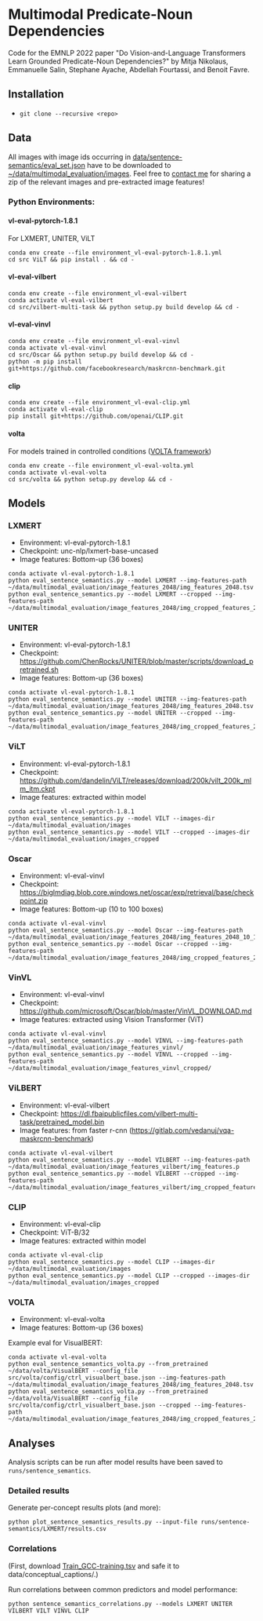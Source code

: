 # Multimodal Predicate-Noun Dependencies

Code for the EMNLP 2022 paper "Do Vision-and-Language Transformers Learn Grounded Predicate-Noun Dependencies?"
by Mitja Nikolaus, Emmanuelle Salin, Stephane Ayache, Abdellah Fourtassi, and Benoit Favre.


## Installation

- `git clone --recursive <repo>`

## Data

All images with image ids occurring in [data/sentence-semantics/eval_set.json](eval_set.json) have to be downloaded to
[~/data/multimodal_evaluation/images](~/data/multimodal_evaluation/images). Feel free to
[contact me](mailto:mitja.nikolaus@univ-amu.fr) for sharing a zip
of the relevant images and pre-extracted image features!

### Python Environments:

#### vl-eval-pytorch-1.8.1
For LXMERT, UNITER, ViLT
```
conda env create --file environment_vl-eval-pytorch-1.8.1.yml 
cd src ViLT && pip install . && cd -
```

#### vl-eval-vilbert

```
conda env create --file environment_vl-eval-vilbert
conda activate vl-eval-vilbert
cd src/vilbert-multi-task && python setup.py build develop && cd -
```

#### vl-eval-vinvl

```
conda env create --file environment_vl-eval-vinvl
conda activate vl-eval-vinvl
cd src/Oscar && python setup.py build develop && cd -
python -m pip install git+https://github.com/facebookresearch/maskrcnn-benchmark.git
```

#### clip

```
conda env create --file environment_vl-eval-clip.yml
conda activate vl-eval-clip
pip install git+https://github.com/openai/CLIP.git
```

#### volta

For models trained in controlled conditions ([VOLTA framework](https://github.com/e-bug/volta))

```
conda env create --file environment_vl-eval-volta.yml
conda activate vl-eval-volta
cd src/volta && python setup.py develop && cd -
```

## Models

### LXMERT

- Environment: vl-eval-pytorch-1.8.1
- Checkpoint: unc-nlp/lxmert-base-uncased
- Image features: Bottom-up (36 boxes)

```
conda activate vl-eval-pytorch-1.8.1
python eval_sentence_semantics.py --model LXMERT --img-features-path ~/data/multimodal_evaluation/image_features_2048/img_features_2048.tsv
python eval_sentence_semantics.py --model LXMERT --cropped --img-features-path ~/data/multimodal_evaluation/image_features_2048/img_cropped_features_2048.tsv
```

### UNITER

- Environment: vl-eval-pytorch-1.8.1
- Checkpoint: https://github.com/ChenRocks/UNITER/blob/master/scripts/download_pretrained.sh
- Image features: Bottom-up (36 boxes)

```
conda activate vl-eval-pytorch-1.8.1
python eval_sentence_semantics.py --model UNITER --img-features-path ~/data/multimodal_evaluation/image_features_2048/img_features_2048.tsv
python eval_sentence_semantics.py --model UNITER --cropped --img-features-path ~/data/multimodal_evaluation/image_features_2048/img_cropped_features_2048.tsv
```

### ViLT

- Environment: vl-eval-pytorch-1.8.1
- Checkpoint: https://github.com/dandelin/ViLT/releases/download/200k/vilt_200k_mlm_itm.ckpt
- Image features: extracted within model

```
conda activate vl-eval-pytorch-1.8.1
python eval_sentence_semantics.py --model VILT --images-dir ~/data/multimodal_evaluation/images
python eval_sentence_semantics.py --model VILT --cropped --images-dir ~/data/multimodal_evaluation/images_cropped
```

### Oscar

- Environment: vl-eval-vinvl
- Checkpoint: https://biglmdiag.blob.core.windows.net/oscar/exp/retrieval/base/checkpoint.zip
- Image features: Bottom-up (10 to 100 boxes)

```
conda activate vl-eval-vinvl
python eval_sentence_semantics.py --model Oscar --img-features-path ~/data/multimodal_evaluation/image_features_2048/img_features_2048_10_100.tsv
python eval_sentence_semantics.py --model Oscar --cropped --img-features-path ~/data/multimodal_evaluation/image_features_2048/img_cropped_features_2048_10_100.tsv
```

### VinVL

- Environment: vl-eval-vinvl
- Checkpoint: https://github.com/microsoft/Oscar/blob/master/VinVL_DOWNLOAD.md
- Image features: extracted using Vision Transformer (ViT)

```
conda activate vl-eval-vinvl
python eval_sentence_semantics.py --model VINVL --img-features-path ~/data/multimodal_evaluation/image_features_vinvl/
python eval_sentence_semantics.py --model VINVL --cropped --img-features-path ~/data/multimodal_evaluation/image_features_vinvl_cropped/
```

### ViLBERT

- Environment: vl-eval-vilbert
- Checkpoint: https://dl.fbaipublicfiles.com/vilbert-multi-task/pretrained_model.bin
- Image features: from faster r-cnn (https://gitlab.com/vedanuj/vqa-maskrcnn-benchmark)


```
conda activate vl-eval-vilbert
python eval_sentence_semantics.py --model VILBERT --img-features-path ~/data/multimodal_evaluation/image_features_vilbert/img_features.p
python eval_sentence_semantics.py --model VILBERT --cropped --img-features-path ~/data/multimodal_evaluation/image_features_vilbert/img_cropped_features.p
```

### CLIP

- Environment: vl-eval-clip
- Checkpoint: ViT-B/32
- Image features: extracted within model

```
conda activate vl-eval-clip
python eval_sentence_semantics.py --model CLIP --images-dir ~/data/multimodal_evaluation/images
python eval_sentence_semantics.py --model CLIP --cropped --images-dir ~/data/multimodal_evaluation/images_cropped
```

### VOLTA

- Environment: vl-eval-volta
- Image features: Bottom-up (36 boxes)

Example eval for VisualBERT:
```
conda activate vl-eval-volta
python eval_sentence_semantics_volta.py --from_pretrained ~/data/volta/VisualBERT --config_file src/volta/config/ctrl_visualbert_base.json --img-features-path ~/data/multimodal_evaluation/image_features_2048/img_features_2048.tsv
python eval_sentence_semantics_volta.py --from_pretrained ~/data/volta/VisualBERT --config_file src/volta/config/ctrl_visualbert_base.json --cropped --img-features-path ~/data/multimodal_evaluation/image_features_2048/img_cropped_features_2048.tsv
```

## Analyses

Analysis scripts can be run after model results have been saved to `runs/sentence_semantics`.

### Detailed results

Generate per-concept results plots (and more):
```
python plot_sentence_semantics_results.py --input-file runs/sentence-semantics/LXMERT/results.csv
```

### Correlations
(First, download [Train_GCC-training.tsv](https://ai.google.com/research/ConceptualCaptions/download)
and safe it to data/conceptual_captions/.)

Run correlations between common predictors and model performance: 
```
python sentence_semantics_correlations.py --models LXMERT UNITER VILBERT VILT VINVL CLIP
```
